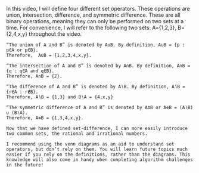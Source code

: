 In this video, I will define four different set operators. These operations are union, intersection, difference, and symmetric difference. These are all binary operations, meaning they can only be performed on two sets at a time. For convenience, I will refer to the following two sets: A={1,2,3}, B={2,4,x,y} throughout the video.

	“The union of A and B” is denoted by A∪B. By definition, A∪B = {p : p∈A or p∈B}.
	Therefore,  A∪B = {1,2,3,4,x,y}.
	
	“The intersection of A and B” is denoted by A∩B. By definition, A∩B = {q : q∈A and q∈B}.
	Therefore, A∩B = {2}.
	
	“The difference of A and B” is denoted by A∖B. By definition, A∖B = {r∈A : r∉B}.
	Therefore, A∖B = {1,3} and B∖A = {4,x,y}
	
	“The symmetric difference of A and B” is denoted by A∆B or A⊕B = (A∖B) ∪ (B∖A).
	Therefore, A⊕B = {1,3,4,x,y}.

	Now that we have defined set-difference, I can more easily introduce two common sets, the rational and irrational numbers.

	I recommend using the venn diagrams as an aid to understand set operators, but don’t rely on them. You will learn future topics much easier if you rely on the definitions, rather than the diagrams. This knowledge will also come in handy when completing algorithm challenges in the future!
